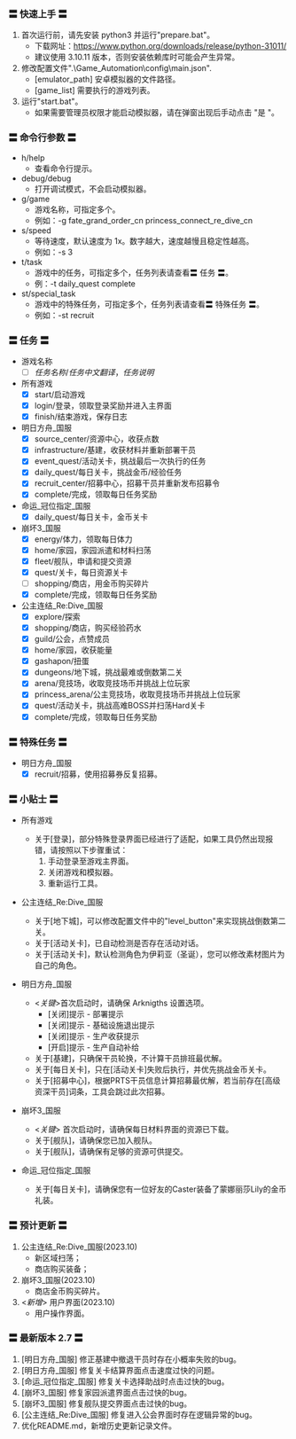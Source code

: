 ### 〓 快速上手 〓
1. 首次运行前，请先安装 python3 并运行"prepare.bat"。
    - 下载网址：https://www.python.org/downloads/release/python-31011/
    - 建议使用 3.10.11 版本，否则安装依赖库时可能会产生异常。
2. 修改配置文件".\Game_Automation\config\main.json".
    - [emulator_path] 安卓模拟器的文件路径。
    - [game_list] 需要执行的游戏列表。
3. 运行"start.bat"。
    - 如果需要管理员权限才能启动模拟器，请在弹窗出现后手动点击 "是 "。

### 〓 命令行参数 〓
- h/help
    - 查看命令行提示。
- debug/debug
    - 打开调试模式，不会启动模拟器。
- g/game
    - 游戏名称，可指定多个。
    - 例如：-g fate_grand_order_cn princess_connect_re_dive_cn
- s/speed
    - 等待速度，默认速度为 1x。数字越大，速度越慢且稳定性越高。
    - 例如：-s 3
- t/task
    - 游戏中的任务，可指定多个，任务列表请查看〓 任务 〓。
    - 例：-t daily_quest complete
- st/special_task
    - 游戏中的特殊任务，可指定多个，任务列表请查看〓 特殊任务 〓。
    - 例如：-st recruit

### 〓 任务 〓
- 游戏名称
    - [ ] *任务名称*/*任务中文翻译*，*任务说明*
- 所有游戏
    - [x] start/启动游戏
    - [x] login/登录，领取登录奖励并进入主界面
    - [x] finish/结束游戏，保存日志
- 明日方舟_国服
    - [x] source_center/资源中心，收获点数
    - [x] infrastructure/基建，收获材料并重新部署干员
    - [x] event_quest/活动关卡，挑战最后一次执行的任务
    - [x] daily_quest/每日关卡，挑战金币/经验任务
    - [x] recruit_center/招募中心，招募干员并重新发布招募令
    - [x] complete/完成，领取每日任务奖励
- 命运_冠位指定_国服
    - [x] daily_quest/每日关卡，金币关卡
- 崩坏3_国服
    - [x] energy/体力，领取每日体力
    - [x] home/家园，家园派遣和材料扫荡
    - [x] fleet/舰队，申请和提交资源
    - [x] quest/关卡，每日资源关卡
    - [ ] shopping/商店，用金币购买碎片
    - [x] complete/完成，领取每日任务奖励
- 公主连结_Re:Dive_国服
    - [x] explore/探索
    - [x] shopping/商店，购买经验药水
    - [x] guild/公会，点赞成员
    - [x] home/家园，收获能量
    - [x] gashapon/扭蛋
    - [x] dungeons/地下城，挑战最难或倒数第二关
    - [x] arena/竞技场，收取竞技场币并挑战上位玩家
    - [x] princess_arena/公主竞技场，收取竞技场币并挑战上位玩家
    - [x] quest/活动关卡，挑战高难BOSS并扫荡Hard关卡
    - [x] complete/完成，领取每日任务奖励

### 〓 特殊任务 〓
- 明日方舟_国服
    - [x] recruit/招募，使用招募券反复招募。

### 〓 小贴士 〓
- 所有游戏
    - 关于[登录]，部分特殊登录界面已经进行了适配，如果工具仍然出现报错，请按照以下步骤重试：
        1. 手动登录至游戏主界面。
        2. 关闭游戏和模拟器。
        3. 重新运行工具。

- 公主连结_Re:Dive_国服
    - 关于[地下城]，可以修改配置文件中的"level_button"来实现挑战倒数第二关。
    - 关于[活动关卡]，已自动检测是否存在活动对话。
    - 关于[活动关卡]，默认检测角色为伊莉亚（圣诞），您可以修改素材图片为自己的角色。

- 明日方舟_国服
    - <*关键*>首次启动时，请确保 Arknigths 设置选项。
        - [关闭]提示 - 部署提示
        - [关闭]提示 - 基础设施退出提示
        - [关闭]提示 - 生产收获提示
        - [开启]提示 - 生产自动补给
    - 关于[基建]，只确保干员轮换，不计算干员排班最优解。
    - 关于[每日关卡]，只在[活动关卡]失败后执行，并优先挑战金币关卡。
    - 关于[招募中心]，根据PRTS干员信息计算招募最优解，若当前存在[高级资深干员]词条，工具会跳过此次招募。

- 崩坏3_国服
    - <*关键*> 首次启动时，请确保每日材料界面的资源已下载。
    - 关于[舰队]，请确保您已加入舰队。
    - 关于[舰队]，请确保有足够的资源可供提交。

- 命运_冠位指定_国服
    - 关于[每日关卡]，请确保您有一位好友的Caster装备了蒙娜丽莎Lily的金币礼装。

### 〓 预计更新 〓
1. 公主连结_Re:Dive_国服(2023.10)
    - 新区域扫荡；
    - 商店购买装备；
2. 崩坏3_国服(2023.10)
    - 商店金币购买碎片。
3. <*新增*> 用户界面(2023.10)
    - 用户操作界面。

### 〓 最新版本 2.7 〓
1. [明日方舟_国服] 修正基建中撤退干员时存在小概率失败的bug。
2. [明日方舟_国服] 修复关卡结算界面点击速度过快的问题。
3. [命运_冠位指定_国服] 修复关卡选择助战时点击过快的bug。
4. [崩坏3_国服] 修复家园派遣界面点击过快的bug。
5. [崩坏3_国服] 修复舰队提交界面点击过快的bug。
6. [公主连结_Re:Dive_国服] 修复进入公会界面时存在逻辑异常的bug。
7. 优化README.md，新增历史更新记录文件。